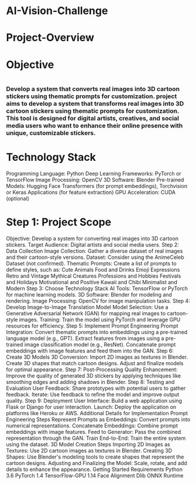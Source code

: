 # AI-Vision-Challenge
# Project-Overview
 # Objective
# <h3>Develop a system that converts real images into 3D cartoon stickers using thematic prompts for customization. project aims to develop a system that transforms real images into 3D cartoon stickers using thematic prompts for customization. This tool is designed for digital artists, creatives, and social media users who want to enhance their online presence with unique, customizable stickers.</h3>
# Technology Stack
Programming Language: Python </n>
Deep Learning Frameworks: PyTorch or TensorFlow
Image Processing: OpenCV
3D Software: Blender
Pre-trained Models: Hugging Face Transformers (for prompt embeddings), Torchvision or Keras Applications (for feature extraction)
GPU Acceleration: CUDA (optional)

# Step 1: Project Scope
Objective: Develop a system for converting real images into 3D cartoon stickers.
Target Audience: Digital artists and social media users.
Step 2: Data Collection
Image Collection: Gather a diverse dataset of real images and their cartoon-style versions.
Dataset: Consider using the AnimeCeleb Dataset (not confirmed).
Thematic Prompts: Create a list of prompts to define styles, such as:
Cute Animals
Food and Drinks
Emoji Expressions
Retro and Vintage
Mythical Creatures
Professions and Hobbies
Festivals and Holidays
Motivational and Positive
Kawaii and Chibi
Minimalist and Modern
Step 3: Choose Technology Stack
AI Tools: TensorFlow or PyTorch for machine learning models.
3D Software: Blender for modeling and rendering.
Image Processing: OpenCV for image manipulation tasks.
Step 4: Develop Image-to-Image Translation Model
Model Selection: Use a Generative Adversarial Network (GAN) for mapping real images to cartoon-style images.
Training: Train the model using PyTorch and leverage GPU resources for efficiency.
Step 5: Implement Prompt Engineering
Prompt Integration:
Convert thematic prompts into embeddings using a pre-trained language model (e.g., GPT).
Extract features from images using a pre-trained image classification model (e.g., ResNet).
Concatenate prompt embeddings with image features and feed them into the GAN.
Step 6: Create 3D Models
3D Conversion:
Import 2D images as textures in Blender.
Create 3D shapes that match cartoon designs.
Adjust and finalize models for optimal appearance.
Step 7: Post-Processing
Quality Enhancement: Improve the quality of generated 3D stickers by applying techniques like smoothing edges and adding shadows in Blender.
Step 8: Testing and Evaluation
User Feedback: Share prototypes with potential users to gather feedback.
Iterate: Use feedback to refine the model and improve output quality.
Step 9: Deployment
User Interface: Build a web application using Flask or Django for user interaction.
Launch: Deploy the application on platforms like Heroku or AWS.
Additional Details for Implementation
Prompt Engineering Steps
Represent Prompts as Embeddings: Convert prompts into numerical representations.
Concatenate Embeddings: Combine prompt embeddings with image features.
Feed to Generator: Pass the combined representation through the GAN.
Train End-to-End: Train the entire system using the dataset.
3D Model Creation Steps
Importing 2D Images as Textures: Use 2D cartoon images as textures in Blender.
Creating 3D Shapes: Use Blender's modeling tools to create shapes that represent the cartoon designs.
Adjusting and Finalizing the Model: Scale, rotate, and add details to enhance the appearance.
Getting Started
Requirements
Python 3.6
PyTorch 1.4
TensorFlow-GPU 1.14
Face Alignment
Dlib
ONNX Runtime
